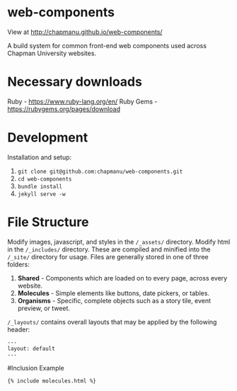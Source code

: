 # web-components

View at http://chapmanu.github.io/web-components/

A build system for common front-end web components used across Chapman University websites.

# Necessary downloads

Ruby - https://www.ruby-lang.org/en/
Ruby Gems - https://rubygems.org/pages/download

# Development

Installation and setup:

1. 	`git clone git@github.com:chapmanu/web-components.git`
2. 	`cd web-components`
3. 	`bundle install`
4. 	`jekyll serve -w`

# File Structure

Modify images, javascript, and styles in the `/_assets/` directory. Modify html in the `/_includes/` directory. These are compiled and minified into the `/_site/` directory for usage. Files are generally stored in one of three folders:

1. **Shared** - Components which are loaded on to every page, across every website. 
2. **Molecules** - Simple elements like buttons, date pickers, or tables.
3. **Organisms** - Specific, complete objects such as a story tile, event preview, or tweet.

`/_layouts/` contains overall layouts that may be applied by the following header:
```
---
layout: default
---
```

#Inclusion Example

`{% include molecules.html %}`



